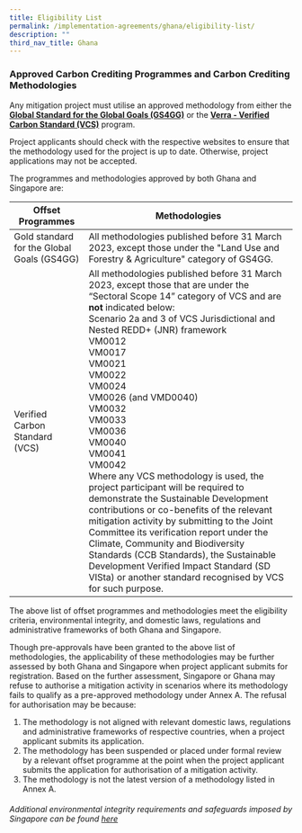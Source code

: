```yaml
---
title: Eligibility List
permalink: /implementation-agreements/ghana/eligibility-list/
description: ""
third_nav_title: Ghana
---
```

### Approved Carbon Crediting Programmes and Carbon Crediting Methodologies

Any mitigation project must utilise an approved methodology from either the [**Global Standard for the Global Goals (GS4GG)**](/https://globalgoals.goldstandard.org/gold-standard-previous-gs4gg/) or the [**Verra - Verified Carbon Standard (VCS)**](/https://verra.org/) program.

Project applicants should check with the respective websites to ensure that the
methodology used for the project is up to date. Otherwise, project applications may not
be accepted.


The programmes and methodologies approved by both Ghana and Singapore are:

| Offset Programmes | Methodologies | 
| -------- | -------- | 
| Gold standard for the Global Goals (GS4GG)  | All methodologies published before 31 March 2023, except  those under the "Land Use and Forestry &amp; Agriculture" category of GS4GG. |
|Verified Carbon Standard (VCS)| All methodologies published before 31 March 2023, except those that are under the “Sectoral Scope 14” category of VCS and are **not** indicated below: <br> Scenario 2a and 3 of VCS Jurisdictional and Nested REDD+ (JNR) framework <br> VM0012 <br> VM0017 <br> VM0021 <br> VM0022 <br> VM0024 <br> VM0026 (and VMD0040) <br> VM0032 <br> VM0033 <br> VM0036 <br> VM0040 <br> VM0041 <br> VM0042 <br> Where any VCS methodology is used, the project participant will be required to demonstrate the Sustainable Development contributions or co-benefits of the relevant mitigation activity by submitting to the Joint Committee its verification report under the Climate, Community and Biodiversity Standards (CCB Standards), the Sustainable Development Verified Impact Standard (SD VISta) or another standard recognised by VCS for such purpose. | 

The above list of offset programmes and methodologies meet the eligibility criteria,
environmental integrity, and domestic laws, regulations and administrative frameworks of
both Ghana and Singapore.

Though pre-approvals have been granted to the above list of methodologies, the
applicability of these methodologies may be further assessed by both Ghana and
Singapore when project applicant submits for registration. Based on the further
assessment, Singapore or Ghana may refuse to authorise a mitigation activity in
scenarios where its methodology fails to qualify as a pre-approved methodology under
Annex A. The refusal for authorisation may be because:

1. The methodology is not aligned with relevant domestic laws, regulations and
administrative frameworks of respective countries, when a project applicant
submits its application.
2. The methodology has been suspended or placed under formal review by a
relevant offset programme at the point when the project applicant submits the
application for authorisation of a mitigation activity.
3. The methodology is not the latest version of a methodology listed in Annex A.

###### Additional environmental integrity requirements and safeguards imposed by Singapore can be found [here](https://carbonmarkets-cooperation.gov.sg/environmental-integrity/additional-environmental-integrity-safeguards/)